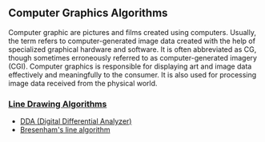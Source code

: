 ## Computer Graphics Algorithms

Computer graphic are pictures and films created using computers. Usually, the term refers to computer-generated image data created with the help of specialized graphical hardware and software. It is often abbreviated as CG, though sometimes erroneously referred to as computer-generated imagery (CGI). Computer graphics is responsible for displaying art and image data effectively and meaningfully to the consumer. It is also used for processing image data received from the physical world.

### [Line Drawing Algorithms](./Line)
 * [DDA (Digital Differential Analyzer)](./Line/DDA.c)
 * [Bresenham's line algorithm](./Line/Bresenhams%20line%20algorithm.c)

